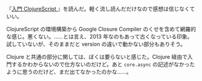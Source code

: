 『[入門 ClojureScript ](https://www.oreilly.co.jp/books/9784873116129/)』を読んだ。軽く流し読んだだけなので感想は信じなくていい。

ClojureScript の環境構築から Google Closure Compiler のくせを含めて網羅的な感じ。悪くない。……とは言え、2013 年なのもあって古くなっている印象。試していないが、そのままだと version の違いで動かない部分もありそう。

Clojure と共通の部分に関しては、ぼくは要らないと感じた。Clojure 経由で入門するかわからないので仕方ないのだけど。あと `core.async` の記述がなかったように思うのだけど、まだ出てなかったのかな……。

